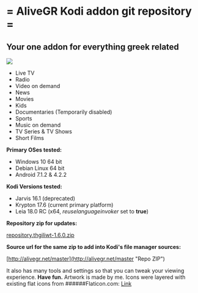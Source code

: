 # = AliveGR Kodi addon git repository =
## Your one addon for everything greek related

![](https://bitbucket.org/thgiliwt/repo.thgiliwt/raw/HEAD/_thgiliwt/plugin.video.AliveGR/icon.png)

- Live TV
- Radio
- Video on demand
- News
- Movies
- Kids
- Documentaries (Temporarily disabled)
- Sports
- Music on demand
- TV Series & TV Shows
- Short Films

**Primary OSes tested:**

- Windows 10 64 bit
- Debian Linux 64 bit
- Android 7.1.2 & 4.2.2

**Kodi Versions tested:**

- Jarvis 16.1 (deprecated)
- Krypton 17.6 (current primary platform)
- Leia 18.0 RC (x64, _reuselanguageinvoker_ set to __true__)

**Repository zip for updates:**

[repository.thgiliwt-1.6.0.zip](https://bitbucket.org/thgiliwt/plugin.video.alivegr/downloads/repository.thgiliwt-1.6.0.zip "Repo ZIP")

**Source url for the same zip to add into Kodi's file manager sources:**

[http://alivegr.net/master](http://alivegr.net/master "Repo ZIP")

It also has many tools and settings so that you can tweak your viewing experience.
**Have fun.**
Artwork is made by me. Icons were layered with existing flat icons from
######Flaticon.com: [Link](http://www.flaticon.com/ "Flaticon.com")
